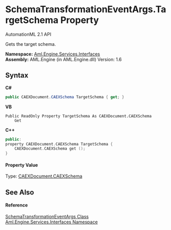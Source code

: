# SchemaTransformationEventArgs.TargetSchema Property 
AutomationML 2.1 API 

Gets the target schema.

**Namespace:**&nbsp;<a href="N_Aml_Engine_Services_Interfaces">Aml.Engine.Services.Interfaces</a><br />**Assembly:**&nbsp;AML.Engine (in AML.Engine.dll) Version: 1.6

## Syntax

**C#**<br />
``` C#
public CAEXDocument.CAEXSchema TargetSchema { get; }
```

**VB**<br />
``` VB
Public ReadOnly Property TargetSchema As CAEXDocument.CAEXSchema
	Get
```

**C++**<br />
``` C++
public:
property CAEXDocument.CAEXSchema TargetSchema {
	CAEXDocument.CAEXSchema get ();
}
```


#### Property Value
Type: <a href="T_Aml_Engine_CAEX_CAEXDocument_CAEXSchema">CAEXDocument.CAEXSchema</a>

## See Also


#### Reference
<a href="T_Aml_Engine_Services_Interfaces_SchemaTransformationEventArgs">SchemaTransformationEventArgs Class</a><br /><a href="N_Aml_Engine_Services_Interfaces">Aml.Engine.Services.Interfaces Namespace</a><br />